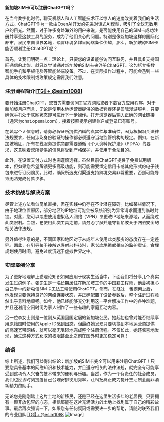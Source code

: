 **新加坡SIM卡可以注册ChatGPT吗？**

在当今数字化时代，聊天机器人和人工智能技术正以惊人的速度改变着我们的生活方式。ChatGPT作为一款由OpenAI开发的先进对话式AI模型，吸引了全球无数用户的目光。然而，对于许多身处海外的用户来说，是否能使用自己的SIM卡成功注册并享受这款工具的服务，成为了他们关心的问题。特别是像新加坡这样的国际化都市，居民来自世界各地，语言环境多样且网络条件优越，那么，新加坡的SIM卡能否顺利注册ChatGPT呢？

首先，让我们明确一点：理论上，只要您的设备能够访问互联网，并且具备支持国际通信的功能，就可以尝试通过新加坡的SIM卡来注册ChatGPT。这包括大多数智能手机和平板电脑等智能终端设备。不过，在实际操作过程中，可能会遇到一些具体的技术限制或政策规定需要我们注意。

### 注册流程简介[[TG💪+ @esim1088](https://t.me/s/esim1088)]

要开始注册ChatGPT，您首先需要访问其官方网站或者下载官方应用程序。对于新加坡用户而言，无论是使用本地运营商提供的数据套餐还是国际漫游服务，只要确保手机处于联网状态即可进行下一步操作。打开浏览器后输入正确的网址链接（通常为chat.openai.com），接着按照提示创建账户或登录已有账号。

在填写个人信息时，请务必保证所提供资料的真实性与准确性。因为根据相关法律法规要求，任何涉及身份验证的操作都必须遵守当地监管机构的规定。例如，在新加坡地区，所有在线服务提供商都需要遵循《个人资料保护法》（PDPA）的要求，这意味着您所提供的信息将受到严格保护，并仅用于合法目的。

此外，在设置支付方式时也需谨慎选择。虽然目前ChatGPT提供了免费试用版本，但如果您希望解锁更多高级功能，则可能需要绑定信用卡或其他形式的电子钱包来进行订阅购买。此时，确保所选支付渠道支持跨境交易非常重要，否则可能导致无法完成付款步骤。

### 技术挑战与解决方案

尽管上述方法看似简单直接，但在实践中仍存在不少潜在障碍。比如某些情况下，由于地理位置原因，部分地区的IP地址可能会被系统识别为异常请求而遭到临时封锁。对此，您可以考虑使用虚拟私人网络（VPN）来更改IP地址来源地，从而绕过此类限制。当然，在使用此类工具之前，请务必了解并遵守新加坡关于网络安全的相关法律法规。

另外值得注意的是，不同国家和地区对于未成年人使用此类服务的态度存在一定差异。因此，在引导孩子接触这类新兴科技时，家长应承担起相应的监护责任，合理规划使用时间，避免过度沉迷于虚拟世界之中。

### 实际案例分享

为了更好地理解上述理论知识如何应用于现实生活当中，下面我们将分享几个真实发生过的例子。张先生是一名长期居住在新加坡工作的中国籍工程师，他最初担心自己手中的新电信SIM卡无法正常使用ChatGPT。然而，在经过一番摸索之后，他发现只要保持良好的网络连接状态，并正确配置了设备参数后，整个注册过程竟然出乎意料地顺畅。如今，他已经能够充分利用这一平台解决工作中的各种难题，并且还利用空闲时间为家人制作了一些有趣的家庭互动内容。

另一位李女士则是一位刚从英国回国定居的新加坡公民。她起初也曾对能否继续享用原籍国时使用的Apple ID感到困惑，但最终她发现只要切换到本地运营商提供的高速宽带网络，就可以毫无阻碍地完成整个注册流程。不仅如此，她还惊喜地发现，通过这种方式获取的权限甚至比之前在国外时更加稳定可靠！

### 结语

综上所述，我们可以得出结论：新加坡的SIM卡完全可以用来注册ChatGPT！只要您具备基本的网络知识和技术能力，并且遵守相关的法律法规，就完全有可能享受到这项令人兴奋的技术带来的便利与乐趣。当然，作为一个负责任的社会成员，我们也应该时刻提醒自己合理安排使用频率，让科技真正成为提升生活质量而非消耗精力的助手。

无论您是刚刚踏上这片土地的新移民，还是已经在这里生活多年的老居民，只要拥有一颗开放包容的心态，相信都能在这片充满活力的土地上找到属于自己的精彩故事。最后再次强调一下，如果您有任何疑问或需要进一步的帮助，请随时联系我们的专业团队[[TG💪+ @esim1088](https://t.me/s/esim1088) ![Image](https://i.postimg.cc/4NQfJmqS/Snipaste-2025-05-13-00-14-12.png)]